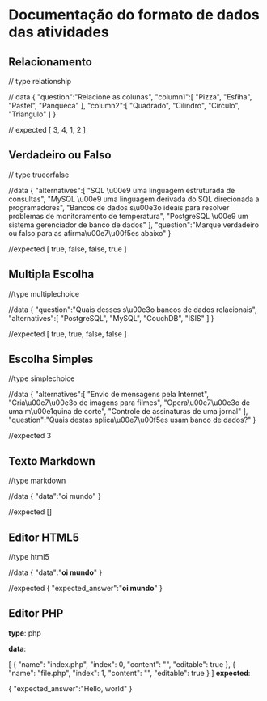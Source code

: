 # Documentação do formato de dados das atividades

## Relacionamento
// type
relationship


// data
{
  "question":"Relacione as colunas",
  "column1":[
    "Pizza",
    "Esfiha",
    "Pastel",
    "Panqueca"
  ],
  "column2":[
    "Quadrado",
    "Cilindro",
    "Circulo",
    "Triangulo"
  ]
}

// expected
[
  3,
  4,
  1,
  2
]

## Verdadeiro ou Falso
// type
trueorfalse


//data
{
  "alternatives":[
    "SQL \u00e9 uma linguagem estruturada de consultas",
    "MySQL \u00e9 uma linguagem derivada do SQL direcionada a programadores",
    "Bancos de dados s\u00e3o ideais para resolver problemas de monitoramento de temperatura",
    "PostgreSQL \u00e9 um sistema gerenciador de banco de dados"
  ],
  "question":"Marque verdadeiro ou falso para as afirma\u00e7\u00f5es abaixo"
}


//expected
[
  true,
  false,
  false,
  true
]

## Multipla Escolha

//type
multiplechoice


//data
{
  "question":"Quais desses s\u00e3o bancos de dados relacionais",
  "alternatives":[
    "PostgreSQL",
    "MySQL",
    "CouchDB",
    "ISIS"
  ]
}


//expected
[
  true,
  true,
  false,
  false
]

## Escolha Simples
//type
simplechoice

//data
{
  "alternatives":[
    "Envio de mensagens pela Internet",
    "Cria\u00e7\u00e3o de imagens para filmes",
    "Opera\u00e7\u00e3o de uma m\u00e1quina de corte",
    "Controle de assinaturas de uma jornal"
  ],
  "question":"Quais destas aplica\u00e7\u00f5es usam banco de dados?"
}

//expected
3

## Texto Markdown
//type
markdown


//data
{
  "data":"oi mundo"
}


//expected
[]

## Editor HTML5
//type
html5


//data
{
  "data":"<b>oi mundo</b>"
}


//expected
{
  "expected_answer":"<b>oi mundo</b>"
} 

## Editor PHP
**type**: php



**data**:

[
  {
    "name": "index.php",
    "index": 0,
    "content": "<?php echo 'Hello, world' ?>",
    "editable": true
  },
  {
    "name": "file.php",
    "index": 1,
    "content": "<?php echo 3 + 3 ?>",
    "editable": true
  } 
]
**expected**:

{ 
  "expected_answer":"Hello, world"
}